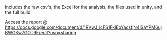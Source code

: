 Includes the raw csv's, the Excel for the analysis, the files used in unity, and the full build

Access the report @ https://docs.google.com/document/d/1RVwJ_icFS1FklEbYacsfjN4lSaYPM6ujBWGKw7GOT9E/edit?usp=sharing
